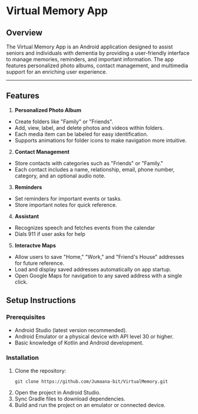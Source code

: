 # __Virtual Memory App__ #

## Overview ##
The Virtual Memory App is an Android application designed to assist seniors and individuals with dementia by providing a user-friendly interface to manage memories, reminders, and important information. The app features personalized photo albums, contact management, and multimedia support for an enriching user experience.

 - - - -

 ## Features ##
1. __Personalized Photo Album__
 * Create folders like "Family" or "Friends".
 * Add, view, label, and delete photos and videos within folders.
 * Each media item can be labeled for easy identification.
 * Supports animations for folder icons to make navigation more intuitive.
2. __Contact Management__
  * Store contacts with categories such as "Friends" or "Family."
  * Each contact includes a name, relationship, email, phone number, category, and an optional audio note.
3. __Reminders__
  * Set reminders for important events or tasks.
  * Store important notes for quick reference.
4. __Assistant__
  * Recognizes speech and fetches events from the calendar
  * Dials 911 if user asks for help
5. __Interactve Maps__
  * Allow users to save "Home," "Work," and "Friend's House" addresses for future reference.
  * Load and display saved addresses automatically on app startup.
  * Open Google Maps for navigation to any saved address with a single click.

## Setup Instructions ##
### Prerequisites ##
* Android Studio (latest version recommended).
* Android Emulator or a physical device with API level 30 or higher.
* Basic knowledge of Kotlin and Android development.

### Installation ###
1. Clone the repository:
   ```
   git clone https://github.com/Jumaana-bit/VirtualMemory.git
   ```
2. Open the project in Android Studio.
3. Sync Gradle files to download dependencies.
4. Build and run the project on an emulator or connected device.
   


